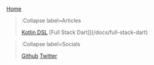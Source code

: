 [Home](/)
> :Collapse label=Articles
>
> [Kotlin DSL](/docs/kotlin-dsl)
> [Full Stack Dart]](/docs/full-stack-dart)

> :Collapse label=Socials
>
> [Github](https://github.com/TimBritton)
> [Twitter](https://www.twitter.com/Ziberath)